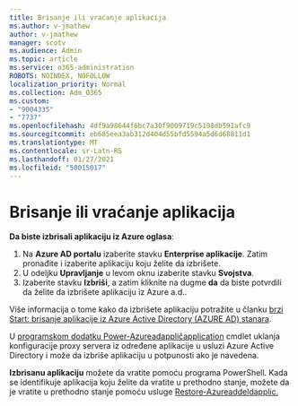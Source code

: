 ```yaml
---
title: Brisanje ili vraćanje aplikacija
ms.author: v-jmathew
author: v-jmathew
manager: scotv
ms.audience: Admin
ms.topic: article
ms.service: o365-administration
ROBOTS: NOINDEX, NOFOLLOW
localization_priority: Normal
ms.collection: Adm_O365
ms.custom:
- "9004335"
- "7737"
ms.openlocfilehash: 4df9a98644f6bc7a30f9009719c5198db591afc9
ms.sourcegitcommit: eb685eea3ab312d404d55bfd5594a5d6d68811d1
ms.translationtype: MT
ms.contentlocale: sr-Latn-RS
ms.lasthandoff: 01/27/2021
ms.locfileid: "50015017"
---
```

# <a name="delete-or-restore-applications"></a>Brisanje ili vraćanje aplikacija

**Da biste izbrisali aplikaciju iz Azure oglasa**:

1. Na **Azure AD portalu** izaberite stavku **Enterprise aplikacije**. Zatim pronađite i izaberite aplikaciju koju želite da izbrišete.
2. U odeljku **Upravljanje** u levom oknu izaberite stavku **Svojstva**.
3. Izaberite stavku **Izbriši**, a zatim kliknite na dugme **da** da biste potvrdili da želite da izbrišete aplikaciju iz Azure a.d..

Više informacija o tome kako da izbrišete aplikaciju potražite u članku [brzi Start: brisanje aplikacije iz Azure Active Directory (AZURE AD) stanara](https://docs.microsoft.com/azure/active-directory/manage-apps/delete-application-portal#delete-an-application-from-your-azure-ad-tenant).

U [programskom dodatku Power-Azureadappličapplication](https://docs.microsoft.com/powershell/module/azuread/remove-azureadapplicationproxyapplication) cmdlet uklanja konfiguracije proxy servera iz određene aplikacije u usluzi Azure Active Directory i može da izbriše aplikaciju u potpunosti ako je navedena.

**Izbrisanu aplikaciju** možete da vratite pomoću programa PowerShell. Kada se identifikuje aplikacija koju želite da vratite u prethodno stanje, možete da je vratite u prethodno stanje pomoću usluge [Restore-Azureaddeldapplic.](https://docs.microsoft.com/powershell/module/azuread/restore-azureaddeletedapplication)
